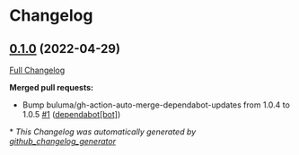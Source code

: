 # Changelog

## [0.1.0](https://github.com/buluma/ansible-role-crowd/tree/0.1.0) (2022-04-29)

[Full Changelog](https://github.com/buluma/ansible-role-crowd/compare/db9ff70baf9a74e2b2b3c37c7d7ad466c2b08d23...0.1.0)

**Merged pull requests:**

- Bump buluma/gh-action-auto-merge-dependabot-updates from 1.0.4 to 1.0.5 [\#1](https://github.com/buluma/ansible-role-crowd/pull/1) ([dependabot[bot]](https://github.com/apps/dependabot))



\* *This Changelog was automatically generated by [github_changelog_generator](https://github.com/github-changelog-generator/github-changelog-generator)*
